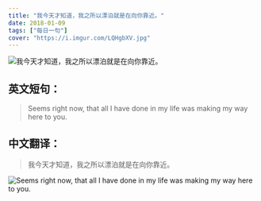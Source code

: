 ```yaml
---
title: "我今天才知道，我之所以漂泊就是在向你靠近。"
date: 2018-01-09
tags: ["每日一句"]
cover: "https://i.imgur.com/LQHgbXV.jpg"
---
```


![我今天才知道，我之所以漂泊就是在向你靠近。](https://i.imgur.com/0eWNAjM.jpg)

## 英文短句：
> Seems right now, that all I have done in my life was making my way here to you.

<!--more-->

## 中文翻译：
> 我今天才知道，我之所以漂泊就是在向你靠近。

![Seems right now, that all I have done in my life was making my way here to you.](https://i.imgur.com/3jX0FCf.jpg)


